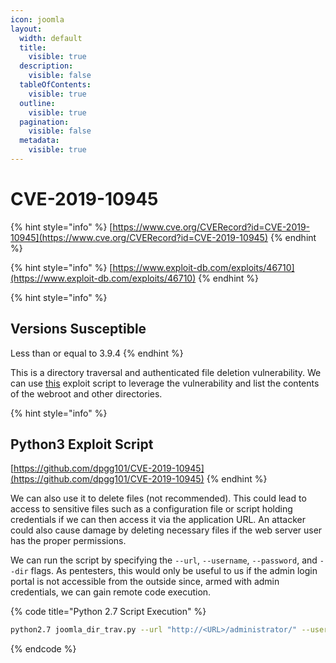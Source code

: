 ```yaml
---
icon: joomla
layout:
  width: default
  title:
    visible: true
  description:
    visible: false
  tableOfContents:
    visible: true
  outline:
    visible: true
  pagination:
    visible: false
  metadata:
    visible: true
---
```


# CVE-2019-10945

{% hint style="info" %}
[https://www.cve.org/CVERecord?id=CVE-2019-10945](https://www.cve.org/CVERecord?id=CVE-2019-10945)
{% endhint %}

{% hint style="info" %}
[https://www.exploit-db.com/exploits/46710](https://www.exploit-db.com/exploits/46710)
{% endhint %}

{% hint style="info" %}
## Versions Susceptible&#x20;

Less than or equal to 3.9.4
{% endhint %}

This is a directory traversal and authenticated file deletion vulnerability. We can use [this](https://www.exploit-db.com/exploits/46710) exploit script to leverage the vulnerability and list the contents of the webroot and other directories.

{% hint style="info" %}
## Python3 Exploit Script

[https://github.com/dpgg101/CVE-2019-10945](https://github.com/dpgg101/CVE-2019-10945)
{% endhint %}

We can also use it to delete files (not recommended). This could lead to access to sensitive files such as a configuration file or script holding credentials if we can then access it via the application URL. An attacker could also cause damage by deleting necessary files if the web server user has the proper permissions.

We can run the script by specifying the `--url`, `--username`, `--password`, and `--dir` flags. As pentesters, this would only be useful to us if the admin login portal is not accessible from the outside since, armed with admin credentials, we can gain remote code execution.

{% code title="Python 2.7 Script Execution" %}
```bash
python2.7 joomla_dir_trav.py --url "http://<URL>/administrator/" --username admin --password admin --dir /
```
{% endcode %}
